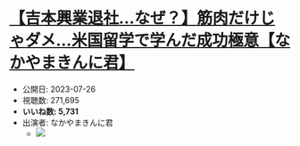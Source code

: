 # [【吉本興業退社…なぜ？】筋肉だけじゃダメ…米国留学で学んだ成功極意【なかやまきんに君】](https://www.youtube.com/watch?v=STROqkOzMIw)
-   公開日: 2023-07-26
-   視聴数: 271,695
-   **いいね数: 5,731**
-   出演者: なかやまきんに君
    - [![](https://img.youtube.com/vi/STROqkOzMIw/hqdefault.jpg)](https://www.youtube.com/watch?v=STROqkOzMIw)
